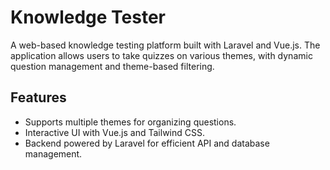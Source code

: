 # Knowledge Tester
A web-based knowledge testing platform built with Laravel and Vue.js. The application allows users to take quizzes on various themes, with dynamic question management and theme-based filtering.

## Features
- Supports multiple themes for organizing questions.
- Interactive UI with Vue.js and Tailwind CSS.
- Backend powered by Laravel for efficient API and database management.


